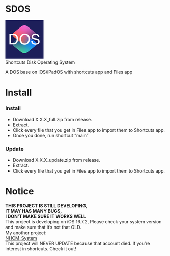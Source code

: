 # SDOS
![SDOS](/icon.png)  
Shortcuts Disk Operating System  

A DOS base on iOS/iPadOS with shortcuts app and Files app
# Install
### Install
* Download X.X.X\_full.zip from release.
* Extract.
* Click every file that you get in Files app to import them to Shortcuts app.
* Once you done, run shortcut “main”
### Update
* Download X.X.X\_update.zip from release.
* Extract.
* Click every file that you get in Files app to import them to Shortcuts app.
# Notice
**THIS PROJECT IS STILL DEVELOPING,  
IT MAY HAS MANY BUGS,  
I DON’T MAKE SURE IT WORKS WELL**  
This project is developing on iOS 16.7.2, Please check your system version and make sure that it’s not that OLD.  
My another project:  
[NHCM_System](https://github.com/NHCMbpppp/NHCM_System)  
This project will NEVER UPDATE because that account died. If you’re interest in shortcuts. Check it out!
